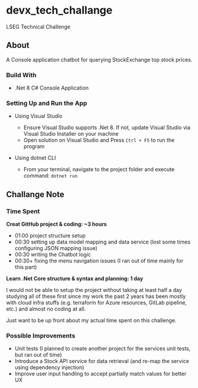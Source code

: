 # devx_tech_challange

LSEG Technical Challenge

## About

A Console application chatbot for querying StockExchange top stock prices.

### Build With

- .Net 8 C# Console Application

### Setting Up and Run the App

* Using Visual Studio

  * Ensure Visual Studio supports .Net 8. If not, update Visual Studio via Visual Studio Installer on your machine
  * Open solution on Visual Studio and Press `Ctrl + F5` to run the program
* Using dotnet CLI

  * From your terminal, navigate to the project folder and execute command: `dotnet run`

## Challange Note

### Time Spent

**Creat GitHub project & coding: ~3 hours**

* 01:00 project structure setup
* 00:30 setting up data model mapping and data service (lost some times configuring JSON mapping issue)
* 00:30 writing the Chatbot logic
* 00:30+ fixing the menu navigation issues (I ran out of time mainly for this part)

**Learn .Net Core structure & syntax and planning: 1 day**

I would not be able to setup the project without taking at least half a day studying all of these first since my work the past 2 years has been mostly with cloud infra stuffs (e.g. terraform for Azure resources, GitLab pipeline, etc.) and almost no coding at all.

Just want to be up front about my actual time spent on this challenge.

### Possible Improvements

* Unit tests (I planned to create another project for the services unit tests, but ran out of time)
* Introduce a Stock API service for data retrieval (and re-map the service using dependency injection)
* Improve user input handling to accept partially match values for better UX
